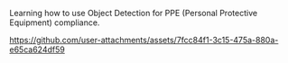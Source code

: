 Learning how to use Object Detection for PPE (Personal Protective Equipment) compliance. 

https://github.com/user-attachments/assets/7fcc84f1-3c15-475a-880a-e65ca624df59

